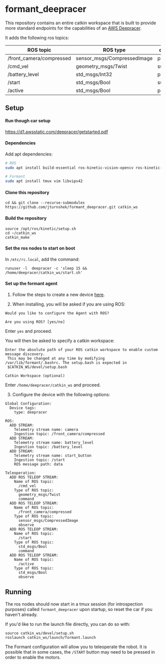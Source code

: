 # formant_deepracer

This repository contains an entire catkin workspace that is built to provide more standard endpoints for the capabilities of an [AWS Deepracer](https://www.amazon.com/dp/B07JMHRKQG).

It adds the following ros topics:

| ROS topic                | ROS type                    | direction  |
| ------------------------ | --------------------------- | ---------- |
| /front_camera/compressed | sensor_msgs/CompressedImage | publisher  |
| /cmd_vel                 | geometry_msgs/Twist         | subscriber |
| /battery_level           | std_msgs/Int32              | publisher  |
| /start                   | std_msgs/Bool               | subscriber |
| /active                  | std_msgs/Bool               | publisher  |


## Setup
#### Run though car setup 

https://d1.awsstatic.com/deepracer/getstarted.pdf

#### Dependencies

Add apt dependencies:
```bash
# ROS
sudo apt install build-essential ros-kinetic-vision-opencv ros-kinetic-cv-bridge ros-kinetic-image-transport-plugins

# Formant
sudo apt install tmux vim libvips42
```

#### Clone this repository
```
cd && git clone --recurse-submodules https://github.com/jturnshek/formant_deepracer.git catkin_ws
```

#### Build the repository
```
source /opt/ros/kinetic/setup.sh
cd ~/catkin_ws
catkin_make
```

#### Set the ros nodes to start on boot

In `/etc/rc.local`, add the command:
```
runuser -l  deepracer -c 'sleep 15 && /home/deepracer/catkin_ws/start.sh'
```

#### Set up the formant agent

1. Follow the steps to create a new device [here](https://app.formant.io/create-device).

2. When installing, you will be asked if you are using ROS:
```
Would you like to configure the Agent with ROS?

Are you using ROS? [yes/no]
```
Enter `yes` and proceed.

You will then be asked to specify a catkin workspace:
```
Enter the absolute path of your ROS catkin workspace to enable custom message discovery.
 This may be changed at any time by modifying /var/lib/formant/.bashrc. The setup.bash is expected in
 $CATKIN_WS/devel/setup.bash

Catkin Workspace (optional) 
```
Enter `/home/deepracer/catkin_ws` and proceed.

3. Configure the device with the following options:
```
Global Configuration:
  Device tags:
    type: deepracer

ROS: 
  ADD STREAM:
    Telemetry stream name: camera
    Ingestion topic: /front_camera/compressed
  ADD STREAM:
    Telemetry stream name: battery_level
    Ingestion topic: /battery_level
  ADD STREAM:
    Telemetry stream name: start_button
    Ingestion topic: /start
    ROS message path: data
    
Teleoperation:
  ADD ROS TELEOP STREAM:
    Name of ROS topic:
      /cmd_vel
    Type of ROS topic:
      geometry_msgs/Twist
      command
  ADD ROS TELEOP STREAM:
    Name of ROS topic:
      /front_camera/compressed
    Type of ROS topic:
      sensor_msgs/CompressedImage
      observe
  ADD ROS TELEOP STREAM:
    Name of ROS topic:
      /start
    Type of ROS topic:
      std_msgs/Bool
      command
  ADD ROS TELEOP STREAM:
    Name of ROS topic:
      /active
    Type of ROS topic:
      std_msgs/Bool
      observe
```

## Running

The ros nodes should now start in a tmux session (for introspection purposes) called `formant_deepracer` upon startup, so reset the car if you haven't already. 

If you'd like to run the launch file directly, you can do so with:
```
source catkin_ws/devel/setup.sh
roslaunch catkin_ws/launch/formant.launch
```

The Formant configuration will allow you to teleoperate the robot. It is possible that in some cases, the `/START` button may need to be pressed in order to enable the motors.
